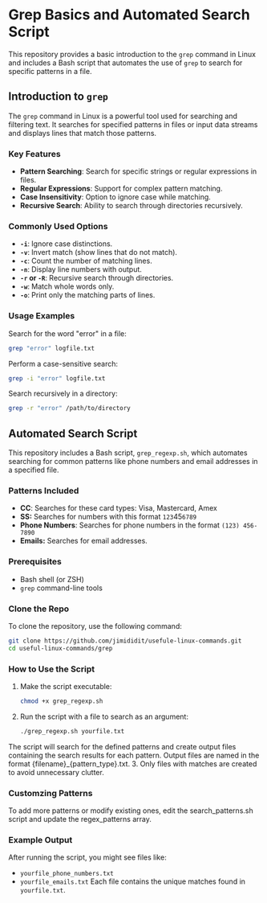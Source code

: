 # Grep Basics and Automated Search Script

This repository provides a basic introduction to the `grep` command in Linux and includes a Bash script that automates the use of `grep` to search for specific patterns in a file.

## Introduction to `grep`

The `grep` command in Linux is a powerful tool used for searching and filtering text. It searches for specified patterns in files or input data streams and displays lines that match those patterns.

### Key Features

- **Pattern Searching**: Search for specific strings or regular expressions in files.
- **Regular Expressions**: Support for complex pattern matching.
- **Case Insensitivity**: Option to ignore case while matching.
- **Recursive Search**: Ability to search through directories recursively.

### Commonly Used Options

- **`-i`**: Ignore case distinctions.
- **`-v`**: Invert match (show lines that do not match).
- **`-c`**: Count the number of matching lines.
- **`-n`**: Display line numbers with output.
- **`-r` or `-R`**: Recursive search through directories.
- **`-w`**: Match whole words only.
- **`-o`**: Print only the matching parts of lines.

### Usage Examples

Search for the word "error" in a file:
```bash
grep "error" logfile.txt
```

Perform a case-sensitive search:
```bash
grep -i "error" logfile.txt
```

Search recursively in a directory:
```bash
grep -r "error" /path/to/directory
```

## Automated Search Script
This repository includes a Bash script, `grep_regexp.sh`, which automates searching for common patterns like phone numbers and email addresses in a specified file.

### Patterns Included
- **CC**: Searches for these card types: Visa, Mastercard, Amex
- **SS:** Searches for numbers with this format `123`45`6789`
- **Phone Numbers**: Searches for phone numbers in the format `(123) 456-7890`
- **Emails:** Searches for email addresses.

### Prerequisites
- Bash shell (or ZSH)
- `grep` command-line tools

### Clone the Repo
To clone the repository, use the following command:
```bash
git clone https://github.com/jimididit/usefule-linux-commands.git
cd useful-linux-commands/grep
```

### How to Use the Script
1. Make the script executable:
   ```bash
   chmod +x grep_regexp.sh
   ```
2. Run the script with a file to search as an argument:
   ```bash
   ./grep_regexp.sh yourfile.txt
   ```
  The script will search for the defined patterns and create output files containing the search results for each pattern. Output files are named in the format {filename}_{pattern_type}.txt.
3. Only files with matches are created to avoid unnecessary clutter.

### Customzing Patterns
To add more patterns or modify existing ones, edit the search_patterns.sh script and update the regex_patterns array.

### Example Output
After running the script, you might see files like:
- `yourfile_phone_numbers.txt`
- `yourfile_emails.txt`
Each file contains the unique matches found in `yourfile.txt`.
   
